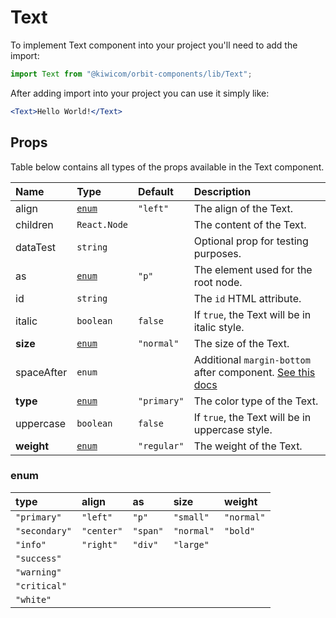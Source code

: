 # Text

To implement Text component into your project you'll need to add the import:

```jsx
import Text from "@kiwicom/orbit-components/lib/Text";
```

After adding import into your project you can use it simply like:

```jsx
<Text>Hello World!</Text>
```

## Props

Table below contains all types of the props available in the Text component.

| Name       | Type            | Default     | Description                                                                                                                                     |
| :--------- | :-------------- | :---------- | :---------------------------------------------------------------------------------------------------------------------------------------------- |
| align      | [`enum`](#enum) | `"left"`    | The align of the Text.                                                                                                                          |
| children   | `React.Node`    |             | The content of the Text.                                                                                                                        |
| dataTest   | `string`        |             | Optional prop for testing purposes.                                                                                                             |
| as    | [`enum`](#enum) | `"p"`       | The element used for the root node.                                                                                                             |
| id         | `string`        |             | The `id` HTML attribute.                                                                                                                        |
| italic     | `boolean`       | `false`     | If `true`, the Text will be in italic style.                                                                                                    |
| **size**   | [`enum`](#enum) | `"normal"`  | The size of the Text.                                                                                                                           |
| spaceAfter | `enum`          |             | Additional `margin-bottom` after component. [See this docs](https://github.com/kiwicom/orbit-components/tree/master/src/common/getSpacingToken) |
| **type**   | [`enum`](#enum) | `"primary"` | The color type of the Text.                                                                                                                     |
| uppercase  | `boolean`       | `false`     | If `true`, the Text will be in uppercase style.                                                                                                 |
| **weight** | [`enum`](#enum) | `"regular"` | The weight of the Text.                                                                                                                         |

### enum

| type          | align      | as  | size       | weight     |
| :------------ | :--------- | :------- | :--------- | :--------- |
| `"primary"`   | `"left"`   | `"p"`    | `"small"`  | `"normal"` |
| `"secondary"` | `"center"` | `"span"` | `"normal"` | `"bold"`   |
| `"info"`      | `"right"`  | `"div"`  | `"large"`  |            |
| `"success"`   |            |          |            |            |
| `"warning"`   |            |          |            |            |
| `"critical"`  |            |          |            |            |
| `"white"`     |            |          |            |            |
